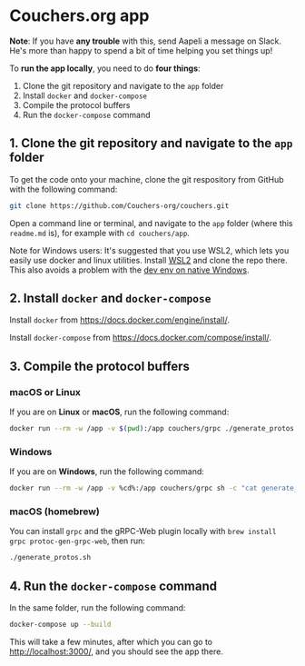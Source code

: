 # Couchers.org app

**Note**: If you have **any trouble** with this, send Aapeli a message on Slack. He's more than happy to spend a bit of time helping you set things up!

To **run the app locally**, you need to do **four things**:

1. Clone the git repository and navigate to the `app` folder
2. Install `docker` and `docker-compose`
3. Compile the protocol buffers
4. Run the `docker-compose` command

## 1. Clone the git repository and navigate to the `app` folder

To get the code onto your machine, clone the git respository from GitHub with the following command:

```sh
git clone https://github.com/Couchers-org/couchers.git
```

Open a command line or terminal, and navigate to the `app` folder (where this `readme.md` is), for example with `cd couchers/app`.

Note for Windows users: It's suggested that you use WSL2, which lets you easily use docker and linux utilities. Install [WSL2](https://docs.microsoft.com/en-us/windows/wsl/install-win10) and clone the repo there. This also avoids a problem with the [dev env on native Windows](https://github.com/Couchers-org/couchers/issues/389).

## 2. Install `docker` and `docker-compose`

Install `docker` from <https://docs.docker.com/engine/install/>.

Install `docker-compose` from <https://docs.docker.com/compose/install/>.

## 3. Compile the protocol buffers

### macOS or Linux

If you are on **Linux** or **macOS**, run the following command:

```sh
docker run --rm -w /app -v $(pwd):/app couchers/grpc ./generate_protos.sh
```

### Windows

If you are on **Windows**, run the following command:

```sh
docker run --rm -w /app -v %cd%:/app couchers/grpc sh -c "cat generate_protos.sh | dos2unix | sh"
```

### macOS (homebrew)

You can install `grpc` and the gRPC-Web plugin locally with `brew install grpc protoc-gen-grpc-web`, then run:

```sh
./generate_protos.sh
```


## 4. Run the `docker-compose` command

In the same folder, run the following command:

```sh
docker-compose up --build
```

This will take a few minutes, after which you can go to <http://localhost:3000/>, and you should see the app there.
